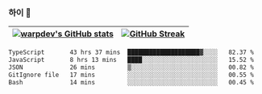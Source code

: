 
### 하이 👋
[![warpdev's GitHub stats](https://github-readme-stats.vercel.app/api?username=warpdev&show_icons=true&theme=vue-dark)](#) |[![GitHub Streak](https://github-readme-streak-stats.herokuapp.com/?user=warpdev&theme=dark)](#)
--- | --- |
<!--START_SECTION:waka-->

```txt
TypeScript       43 hrs 37 mins  ████████████████████▓░░░░   82.37 %
JavaScript       8 hrs 13 mins   ████░░░░░░░░░░░░░░░░░░░░░   15.52 %
JSON             26 mins         ▒░░░░░░░░░░░░░░░░░░░░░░░░   00.82 %
GitIgnore file   17 mins         ░░░░░░░░░░░░░░░░░░░░░░░░░   00.55 %
Bash             14 mins         ░░░░░░░░░░░░░░░░░░░░░░░░░   00.45 %
```

<!--END_SECTION:waka-->

<!--
**warpdev/warpdev** is a ✨ _special_ ✨ repository because its `README.md` (this file) appears on your GitHub profile.

Here are some ideas to get you started:

- 🔭 I’m currently working on ...
- 🌱 I’m currently learning ...
- 👯 I’m looking to collaborate on ...
- 🤔 I’m looking for help with ...
- 💬 Ask me about ...
- 📫 How to reach me: ...
- 😄 Pronouns: ...
- ⚡ Fun fact: ...
-->
